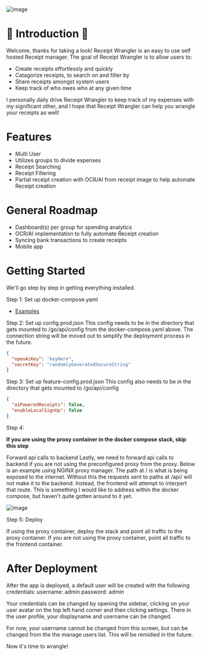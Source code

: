 ![image](https://github.com/Receipt-Wrangler/.github/assets/44912201/48922c60-d3c9-44d1-8354-4c54e8b5d657)

# 🧾 Introduction 🧾

Welcome, thanks for taking a look! Receipt Wrangler is an easy to use self hosted Receipt manager.
The goal of Receipt Wrangler is to allow users to:

- Create receipts effortlessly and quickly
- Catagorize receipts, to search on and filter by
- Share receipts amongst system users
- Keep track of who owes who at any given time

I personally daily drive Receipt Wrangler to keep track of my expenses with my significant other, and I hope that Receipt Wrangler can help you wrangle your receipts as well!

# Features

- Multi User
- Utilizes groups to divide expenses
- Receipt Searching
- Receipt Filtering
- Partial receipt creation with OCR/AI from receipt image to help automate Receipt creation

# General Roadmap

- Dashboard(s) per group for spending analytics
- OCR/AI implementation to fully automate Receipt creation
- Syncing bank transactions to create receipts
- Mobile app

# Getting Started

We'll go step by step in getting everything installed.

Step 1: Set up docker-compose.yaml

- [Examples](https://github.com/Receipt-Wrangler/.github/tree/main/examples)

Step 2: Set up config.prod.json
This config needs to be in the directory that gets mounted to /go/api/config from the docker-compose.yaml above.
The connection string will be moved out to simplify the deployment process in the future.

```json
{
  "openAiKey": "keyHere",
  "secretKey": "randomlyGeneratedSecureString"
}
```

Step 3: Set up feature-config.prod.json
This config also needs to be in the directory that gets mounted to /go/api/config

```json
{
  "aiPoweredReceipts": false,
  "enableLocalSignUp": false
}
```

Step 4:

**If you are using the proxy container in the docker compose stack, skip this step**

Forward api calls to backend
Lastly, we need to forward api calls to backend if you are not using the preconfigured proxy from the proxy.
Below is an example using NGINX proxy manager. The path at / is what is being exposed to the internet. Without this the requests sent to paths at /api/ will not make it to the backend. Instead, the frontend will attempt to interpert that route.
This is something I would like to address within the docker compose, but haven't quite gotten around to it yet.

![image](https://github.com/Receipt-Wrangler/.github/assets/44912201/2fe17995-b4c2-40c1-91d3-c046a6666f4d)

Step 5: Deploy

If using the proxy container, deploy the stack and point all traffic to the proxy container.
If you are not using the proxy container, point all traffic to the frontend container.

# After Deployment

After the app is deployed, a default user will be created with the following credentials:
username: admin
password: admin

Your credentials can be changed by opening the sidebar, clicking on your user avatar on the top left hand corner and then clicking settings.
There in the user profile, your displayname and username can be changed.

For now, your username cannot be changed from this screen, but can be changed from the the manage users list. This will be remidied in the future.

Now it's time to wrangle!
